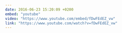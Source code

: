 ```yaml
---
date: 2016-06-23 15:20:09 +0200
embed: "youtube"
video: "https://www.youtube.com/embed/fDwFEdEZ_vw"
link: "https://www.youtube.com/watch?v=fDwFEdEZ_vw"
---
```

